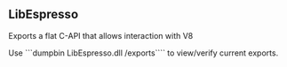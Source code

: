 LibEspresso
---

Exports a flat C-API that allows interaction with V8

Use ```dumpbin LibEspresso.dll /exports```` to view/verify current exports.